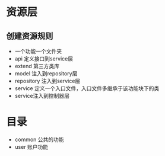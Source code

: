 # 资源层
## 创建资源规则
* 一个功能一个文件夹
* api 定义接口到service层
* extend 第三方类库
* model  注入到repository层
* repository  注入到service层
* service  定义一个入口文件，入口文件多继承于该功能块下的类
* service注入到控制器层

# 目录

* common 公共的功能
* user 账户功能
